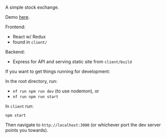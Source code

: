 A simple stock exchange.

Demo [here](https://shielded-island-63682.herokuapp.com/).

Frontend: 

- React w/ Redux
- found in `client/`

Backend:

- Express for API and serving static site from `client/build`

If you want to get things running for development:

In the root directory, run:

- `nf run npm run dev` (to use nodemon), or
- `nf run npm run start`

In `client` run:

`npm start`

Then navigate to `http://localhost:3000` (or whichever port the dev server points you towards).





